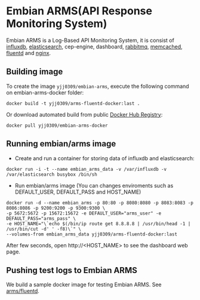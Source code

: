 Embian ARMS(API Response Monitoring System)
=====================
Embian ARMS is a Log-Based API Monitoring System, it is consist of [influxdb](http://influxdb.com/), [elasticsearch](http://www.elasticsearch.org/), cep-engine, dashboard, [rabbitmq](https://www.rabbitmq.com/), [memcached](http://memcached.org/), [fluentd](http://fluentd.org) and [nginx](http://nginx.org/).

Building image
-----

To create the image `yjj0309/embian-arms`, execute the following command on embian-arms-docker folder:

    docker build -t yjj0309/arms-fluentd-docker:last .

Or download automated build from public [Docker Hub Registry](https://registry.hub.docker.com/u/yjj0309/embian-arms-docker/):

    docker pull yjj0309/embian-arms-docker


Running embian/arms image
--------------------------
- Create and run a container for storing data of influxdb and elasticsearch:
```
docker run -i -t --name embian_arms_data -v /var/influxdb -v /var/elasticsearch busybox /bin/sh
```
- Run embian/arms image
  (You can changes enviroments such as DEFAULT_USER, DEFAULT_PASS and HOST_NAME)
```
docker run -d --name embian_arms -p 80:80 -p 8080:8080 -p 8083:8083 -p 8086:8086 -p 9200:9200 -p 9300:9300 \
-p 5672:5672 -p 15672:15672 -e DEFAULT_USER="arms_user" -e DEFAULT_PASS="arms_pass" \ 
-e HOST_NAME="\`echo $(/bin/ip route get 8.8.8.8 | /usr/bin/head -1 | /usr/bin/cut -d' ' -f8)\`" \
--volumes-from embian_arms_data yjj0309/arms-fluentd-docker:last
```

After few seconds, open http://<HOST_NAME> to see the dashboard web page.

Pushing test logs to Embian ARMS
--------------------------
We build a sample docker image for testing Embian ARMS.
See [arms/fluentd](https://registry.hub.docker.com/u/yjj0309/arms-fluentd-docker/).
